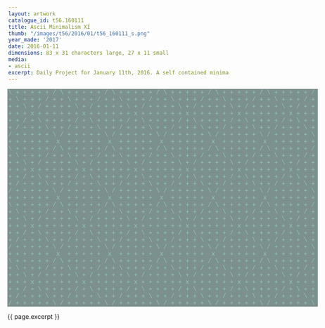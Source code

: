 ```yaml
---
layout: artwork
catalogue_id: t56.160111
title: Ascii Minimalism XI
thumb: "/images/t56/2016/01/t56_160111_s.png"
year_made: '2017'
date: 2016-01-11
dimensions: 83 x 31 characters large, 27 x 11 small
media:
- ascii
excerpt: Daily Project for January 11th, 2016. A self contained minimalist ascii artwork. Fonts and css styles are allowed and included on page. Adapts to mobile and laptop breakpoints.
---
```


<style>
    pre {
        background-color: #7C908D;
        color: #91C8BF;
        font-family: "Lucida Sans Typewriter","Lucida Typewriter",Courier,monospace;
        font-size: .875rem;
        padding: 0;
        overflow: hidden;
    }

    @media screen and (max-width: 600px) {
      .ascii-large {
        display: none;
      }
      pre {
        width: 14.375rem;
        padding: .125rem;
      }
    }
    @media screen and (min-width: 600px){
        .ascii-small {
          display: none;
      }
      pre {
        width: 44rem;
        padding-left: .125rem;
      }
    }
</style>

<pre class="ascii-large">
\ + + + + + / \ + + + + + / \ + + + + + / \ + + + + + / \ + + + + + / \ + + + + + /
+ \ + + + / + + \ + + + / + + \ + + + / + + \ + + + / + + \ + + + / + + \ + + + / +
+ + \ + / + + + + \ + / + + + + \ + / + + + + \ + / + + + + \ + / + + + + \ + / + +
+ + + x + + + + + + x + + + + + + x + + + + + + x + + + + + + x + + + + + + x + + +
+ + / + \ + + + + / + \ + + + + / + \ + + + + / + \ + + + + / + \ + + + + / + \ + +
+ / + + + \ + + / + + + \ + + / + + + \ + + / + + + \ + + / + + + \ + + / + + + \ +
/ + + + + + \ / + + + + + \ / + + + + + \ / + + + + + \ / + + + + + \ / + + + + + \
+ + + + + +  x  + + + + +  x  + + + + +  x  + + + + +  x  + + + + +  x  + + + + + +
\ + + + + + / \ + + + + + / \ + + + + + / \ + + + + + / \ + + + + + / \ + + + + + /
+ \ + + + / + + \ + + + / + + \ + + + / + + \ + + + / + + \ + + + / + + \ + + + / +
+ + \ + / + + + + \ + / + + + + \ + / + + + + \ + / + + + + \ + / + + + + \ + / + +
+ + + x + + + + + + x + + + + + + x + + + + + + x + + + + + + x + + + + + + x + + +
+ + / + \ + + + + / + \ + + + + / + \ + + + + / + \ + + + + / + \ + + + + / + \ + +
+ / + + + \ + + / + + + \ + + / + + + \ + + / + + + \ + + / + + + \ + + / + + + \ +
/ + + + + + \ / + + + + + \ / + + + + + \ / + + + + + \ / + + + + + \ / + + + + + \
+ + + + + +  x  + + + + +  x  + + + + +  x  + + + + +  x  + + + + +  x  + + + + + +
\ + + + + + / \ + + + + + / \ + + + + + / \ + + + + + / \ + + + + + / \ + + + + + /
+ \ + + + / + + \ + + + / + + \ + + + / + + \ + + + / + + \ + + + / + + \ + + + / +
+ + \ + / + + + + \ + / + + + + \ + / + + + + \ + / + + + + \ + / + + + + \ + / + +
+ + + x + + + + + + x + + + + + + x + + + + + + x + + + + + + x + + + + + + x + + +
+ + / + \ + + + + / + \ + + + + / + \ + + + + / + \ + + + + / + \ + + + + / + \ + +
+ / + + + \ + + / + + + \ + + / + + + \ + + / + + + \ + + / + + + \ + + / + + + \ +
/ + + + + + \ / + + + + + \ / + + + + + \ / + + + + + \ / + + + + + \ / + + + + + \
+ + + + + +  x  + + + + +  x  + + + + +  x  + + + + +  x  + + + + +  x  + + + + + +
\ + + + + + / \ + + + + + / \ + + + + + / \ + + + + + / \ + + + + + / \ + + + + + /
+ \ + + + / + + \ + + + / + + \ + + + / + + \ + + + / + + \ + + + / + + \ + + + / +
+ + \ + / + + + + \ + / + + + + \ + / + + + + \ + / + + + + \ + / + + + + \ + / + +
+ + + x + + + + + + x + + + + + + x + + + + + + x + + + + + + x + + + + + + x + + +
+ + / + \ + + + + / + \ + + + + / + \ + + + + / + \ + + + + / + \ + + + + / + \ + +
+ / + + + \ + + / + + + \ + + / + + + \ + + / + + + \ + + / + + + \ + + / + + + \ +
/ + + + + + \ / + + + + + \ / + + + + + \ / + + + + + \ / + + + + + \ / + + + + + \
</pre>

<pre class="ascii-small">
+ + + x + + + + + + x + + +
+ + / + \ + + + + / + \ + +
+ / + + + \ + + / + + + \ +
/ + + + + + \ / + + + + + \
+ + + + + +  x  + + + + + +
\ + + + + + / \ + + + + + /
+ \ + + + / + + \ + + + / +
+ + \ + / + + + + \ + / + +
+ + + x + + + + + + x + + +
+ + / + \ + + + + / + \ + +
+ / + + + \ + + / + + + \ +
/ + + + + + \ / + + + + + \
</pre>

{{ page.excerpt }}
